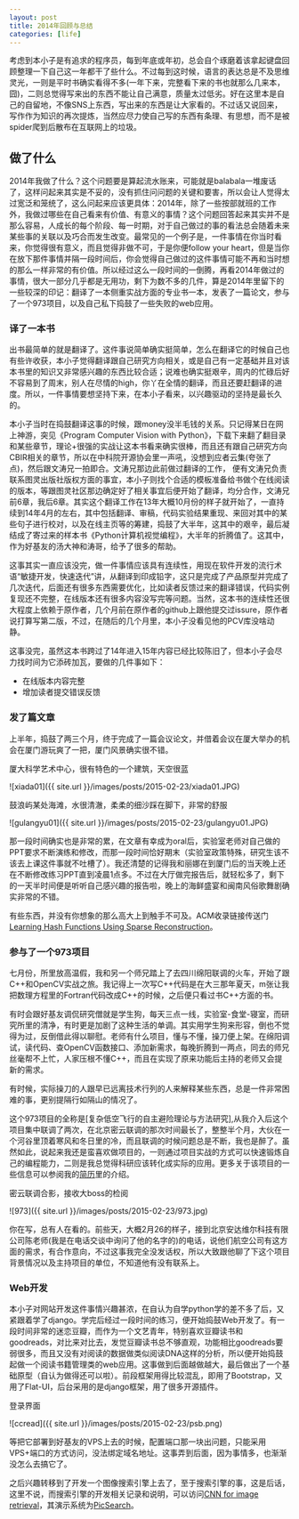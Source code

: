 ```yaml
---
layout: post
title: 2014年回顾与总结
categories: [life]
---
```


考虑到本小子是有追求的程序员，每到年底或年初，总会自个琢磨着该拿起键盘回顾整理一下自己这一年都干了些什么。不过每到这时候，语言的表达总是不及思维灵光，一则是平时书确实看得不多(一年下来，完整看下来的书也就那么几来本，囧)，二则总觉得写来出的东西不能让自己满意，质量太过低劣。好在这里本是自己的自留地，不像SNS上东西，写出来的东西是让大家看的。不过话又说回来，写作作为知识的再次提炼，当然应尽力使自己写的东西有条理、有思想，而不是被spider爬到后散布在互联网上的垃圾。

## 做了什么

2014年我做了什么？这个问题要是算起流水账来，可能就是balabala一堆废话了，这样问起来其实是不妥的，没有抓住问问题的关键和要害，所以会让人觉得太过宽泛和笼统了，这么问起来应该更具体：2014年，除了一些按部就班的工作外，我做过哪些在自己看来有价值、有意义的事情？这个问题回答起来其实并不是那么容易，人成长的每个阶段、每一时期，对于自己做过的事的看法总会随着未来某些事的关联以及巧合而发生改变。最常见的一个例子是，一件事情在你当时看来，你觉得很有意义，而且觉得非做不可，于是你便follow your heart，但是当你在放下那件事情并隔一段时间后，你会觉得自己做过的这件事情可能不再和当时想的那么一样非常的有价值。所以经过这么一段时间的一倒腾，再看2014年做过的事情，很大一部分几乎都是无用功，剩下为数不多的几件，算是2014年里留下的一些较深的印记：翻译了一本侧重实战方面的专业书一本，发表了一篇论文，参与了一个973项目，以及自己私下捣鼓了一些失败的web应用。

### 译了一本书

出书最简单的就是翻译了。这件事说简单确实挺简单，怎么在翻译它的时候自己也有些许收获，本小子觉得翻译跟自己研究方向相关，或是自己有一定基础并且对该本书里的知识又非常感兴趣的东西比较合适；说难也确实挺艰辛，周内的忙碌后好不容易到了周末，别人在尽情的high，你丫在全情的翻译，而且还要赶翻译的进度。所以，一件事情要想坚持下来，在本小子看来，以兴趣驱动的坚持是最长久的。

本小子当时在捣鼓翻译这事的时候，跟money没半毛钱的关系。只记得某日在网上神游，突见《Program Computer Vision with Python》，下载下来翻了翻目录和某些章节，理论+很强的实战让这本书看来确实很棒，而且还有跟自己研究方向CBIR相关的章节，所以在中科院开源协会里一声吼，没想到应者云集(夸张了点)，然后跟文涛兄一拍即合。文涛兄那边此前做过翻译的工作， 便有文涛兄负责联系图灵出版社版权方面的事宜，本小子则找个合适的模板准备给书做个在线阅读的版本，等跟图灵社区那边确定好了相关事宜后便开始了翻译，均分合作，文涛兄前6章，我后6章。其实这个翻译工作在13年大概10月份的样子就开始了，一直持续到14年4月的左右，其中包括翻译、审稿，代码实验结果重现、来回对其中的某些句子进行校对，以及在线主页等的筹建，捣鼓了大半年，这其中的艰辛，最后凝结成了寄过来的样本书《Python计算机视觉编程》，大半年的折腾值了。这其中，作为好基友的汤大神和涛哥，给予了很多的帮助。

这事其实一直应该没完，做一件事情应该具有连续性，用现在软件开发的流行术语“敏捷开发，快速迭代”讲，从翻译到印成铅字，这只是完成了产品原型并完成了几次迭代，后面还有很多东西需要优化，比如读者反馈过来的翻译错误，代码实例复现还不完整，在线版本还有很多内容没写完等问题。当然，这本书的连续性还很大程度上依赖于原作者，几个月前在原作者的github上跟他提交过issure，原作者说打算写第二版，不过，在随后的几个月里，本小子没看见他的PCV库没啥动静。

这事没完，虽然这本书跨过了14年进入15年内容已经比较陈旧了，但本小子会尽力找时间为它添砖加瓦，要做的几件事如下：

- 在线版本内容完整
- 增加读者提交错误反馈

### 发了篇文章

上半年，捣鼓了两三个月，终于完成了一篇会议论文，并借着会议在厦大举办的机会在厦门游玩爽了一把，厦门风景确实很不错。

厦大科学艺术中心，很有特色的一个建筑，天空很蓝

![xiada01]({{ site.url }}/images/posts/2015-02-23/xiada01.JPG)

鼓浪屿某处海滩，水很清澈，柔柔的细沙踩在脚下，非常的舒服

![gulangyu01]({{ site.url }}/images/posts/2015-02-23/gulangyu01.JPG)

那一段时间确实也是非常的累，在文章有幸成为oral后，实验室老师对自己做的PPT要求不断演练和修改，而那一段时间恰好期末（实验室政策特殊，研究生该不该去上课这件事就不吐槽了）。我还清楚的记得我和丽娜在到厦门后的当天晚上还在不断修改练习PPT直到凌晨1点多。不过在大厅做完报告后，就轻松多了，剩下的一天半时间便是听听自己感兴趣的报告啦，晚上的海鲜盛宴和闽南风俗歌舞剧确实非常的不错。

有些东西，并没有你想象的那么高大上到触手不可及。ACM收录链接传送门[Learning Hash Functions Using Sparse Reconstruction](http://dl.acm.org/citation.cfm?id=2632883)。

### 参与了一个973项目

七月份，所里放高温假，我和另一个师兄踏上了去四川绵阳联调的火车，开始了跟C++和OpenCV实战之旅。我记得上一次写C++代码是在大三那年夏天，m张让我把数理方程里的Fortran代码改成C++的时候，之后便只看过书C++方面的书。

有时会跟好基友调侃研究僧就是学生狗，每天三点一线，实验室-食堂-寝室，而研究所里的清净，有时更是加剧了这种生活的单调。其实用学生狗来形容，倒也不觉得为过，反倒借此得以聊慰。老师有什么项目，懂与不懂，操刀便上架。在绵阳调试，读代码、查OpenCV函数接口、添加新需求，每晚折腾到一两点，同去的师兄丝毫帮不上忙，人家压根不懂C++，而且在实现了原来功能后主持的老师又会提新的需求。

有时候，实际操刀的人跟早已远离技术行列的人来解释某些东西，总是一件非常困难的事，更别提隔行如隔山的情况了。

这个973项目的全称是[复杂低空飞行的自主避险理论与方法研究],从我介入后这个项目集中联调了两次，在北京密云联调的那次时间最长了，整整半个月，大伙在一个河谷里顶着寒风和冬日里的冷，而且联调的时候问题总是不断，我也是醉了。虽然如此，说起来我还是蛮喜欢做项目的，一则通过项目实战的方式可以快速锻炼自己的编程能力，二则是我总觉得科研应该转化成实际的应用。更多关于该项目的一些信息可以参阅我的[简历](http://yongyuan.name/cn/yuanyong_resume_cn.pdf)里的介绍。

密云联调合影，接收大boss的检阅

![973]({{ site.url }}/images/posts/2015-02-23/973.jpg)

你在写，总有人在看的。前些天，大概2月26的样子，接到北京安达维尔科技有限公司陈老师(我是在电话交谈中询问了他的名字的)的电话，说他们航空公司有这方面的需求，有合作意向，不过这事我完全没发话权，所以大致跟他聊了下这个项目背景情况以及主持项目的单位，不知道他有没有联系上。

### Web开发

本小子对网站开发这件事情兴趣甚浓，在自认为自学python学的差不多了后，又紧跟着学了django。学完后经过一段时间的练习，便开始捣鼓Web开发了。有一段时间非常的迷恋豆瓣，而作为一个文艺青年，特别喜欢豆瓣读书和goodreads，对比来对比去，发觉豆瓣读书总不够直观，功能相比goodreads要弱很多，而且又没有对阅读的数据做类似阅读DNA这样的分析，所以便开始捣鼓起做一个阅读书籍管理类的web应用。这事做到后面越做越大，最后做出了一个基础原型（自认为做得还可以啦）。前段框架用得比较混乱，即用了Bootstrap，又用了Flat-UI，后台采用的是django框架，用了很多开源插件。

登录界面

![ccread]({{ site.url }}/images/posts/2015-02-23/psb.png)

等把它部署到好基友的VPS上去的时候，配置端口那一块出问题，只能采用VPS+端口的方式访问，没法绑定域名地址。这事弄到后面，因为事情多，也渐渐没怎么去搞它了。

之后兴趣转移到了开发一个图像搜索引擎上去了，至于搜索引擎的事，这是后话，这里不说，而搜索引擎的开发相关记录和说明，可以访问[CNN for image retrieval](http://yongyuan.name/blog/CNN-for-image-retrieval.html)，其演示系统为[PicSearch](http://search.yongyuan.name/)。